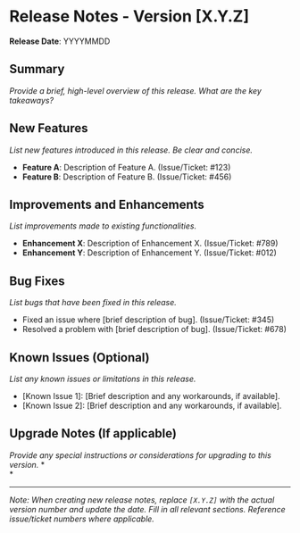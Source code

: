 # Release Notes - Version [X.Y.Z]

**Release Date**: YYYYMMDD

## Summary

*Provide a brief, high-level overview of this release. What are the key takeaways?*

## New Features

*List new features introduced in this release. Be clear and concise.*
*   **Feature A**: Description of Feature A. (Issue/Ticket: #123)
*   **Feature B**: Description of Feature B. (Issue/Ticket: #456)

## Improvements and Enhancements

*List improvements made to existing functionalities.*
*   **Enhancement X**: Description of Enhancement X. (Issue/Ticket: #789)
*   **Enhancement Y**: Description of Enhancement Y. (Issue/Ticket: #012)

## Bug Fixes

*List bugs that have been fixed in this release.*
*   Fixed an issue where [brief description of bug]. (Issue/Ticket: #345)
*   Resolved a problem with [brief description of bug]. (Issue/Ticket: #678)

## Known Issues (Optional)

*List any known issues or limitations in this release.*
*   [Known Issue 1]: [Brief description and any workarounds, if available].
*   [Known Issue 2]: [Brief description and any workarounds, if available].

## Upgrade Notes (If applicable)

*Provide any special instructions or considerations for upgrading to this version.*
*   
*   

---

*Note: When creating new release notes, replace `[X.Y.Z]` with the actual version number and update the date. Fill in all relevant sections. Reference issue/ticket numbers where applicable.*